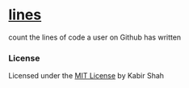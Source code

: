# [lines](https://kbrsh.github.io/lines)

count the lines of code a user on Github has written

### License

Licensed under the [MIT License](https://kingpixil.github.io/license) by Kabir Shah
